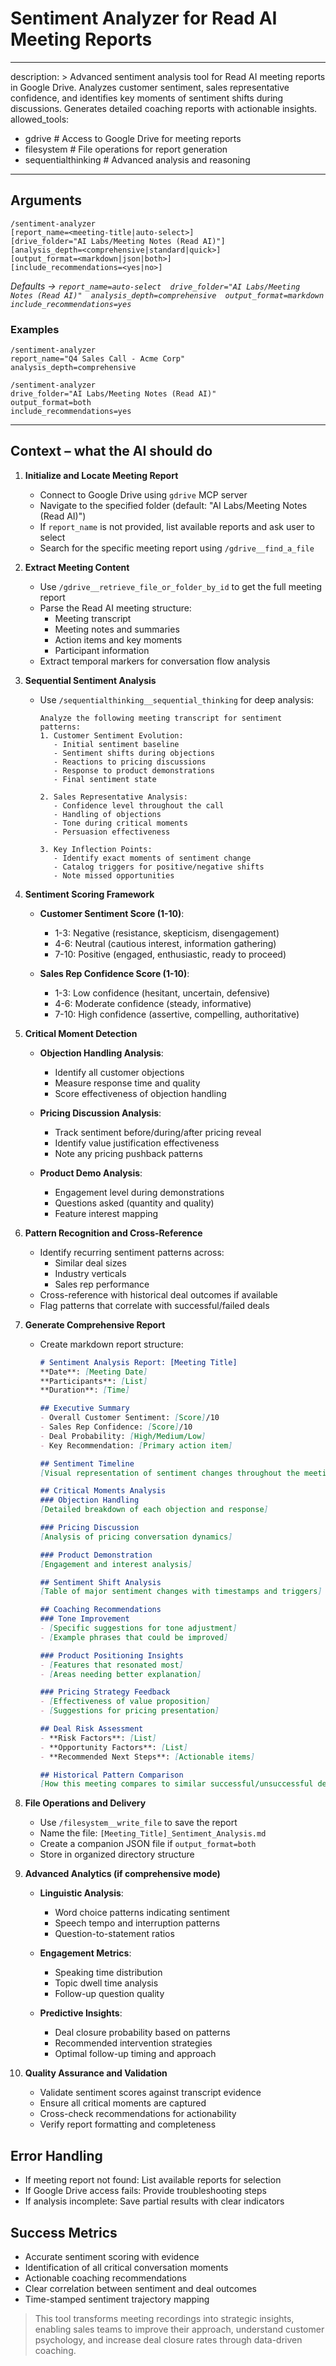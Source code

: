 # Sentiment Analyzer for Read AI Meeting Reports
---
description: >
  Advanced sentiment analysis tool for Read AI meeting reports in Google Drive. Analyzes 
  customer sentiment, sales representative confidence, and identifies key moments of sentiment 
  shifts during discussions. Generates detailed coaching reports with actionable insights.
allowed_tools:
  - gdrive                 # Access to Google Drive for meeting reports
  - filesystem             # File operations for report generation
  - sequentialthinking     # Advanced analysis and reasoning
---

## Arguments

```
/sentiment-analyzer 
[report_name=<meeting-title|auto-select>]
[drive_folder="AI Labs/Meeting Notes (Read AI)"]
[analysis_depth=<comprehensive|standard|quick>]
[output_format=<markdown|json|both>]
[include_recommendations=<yes|no>]
```
*Defaults → `report_name=auto-select  drive_folder="AI Labs/Meeting Notes (Read AI)"  analysis_depth=comprehensive  output_format=markdown  include_recommendations=yes`*

### Examples

```
/sentiment-analyzer 
report_name="Q4 Sales Call - Acme Corp"
analysis_depth=comprehensive
```

```
/sentiment-analyzer 
drive_folder="AI Labs/Meeting Notes (Read AI)"
output_format=both
include_recommendations=yes
```

---

## Context – what the AI should do

1. **Initialize and Locate Meeting Report**
   * Connect to Google Drive using `gdrive` MCP server
   * Navigate to the specified folder (default: "AI Labs/Meeting Notes (Read AI)")
   * If `report_name` is not provided, list available reports and ask user to select
   * Search for the specific meeting report using `/gdrive__find_a_file`

2. **Extract Meeting Content**
   * Use `/gdrive__retrieve_file_or_folder_by_id` to get the full meeting report
   * Parse the Read AI meeting structure:
     - Meeting transcript
     - Meeting notes and summaries
     - Action items and key moments
     - Participant information
   * Extract temporal markers for conversation flow analysis

3. **Sequential Sentiment Analysis**
   * Use `/sequentialthinking__sequential_thinking` for deep analysis:
     ```
     Analyze the following meeting transcript for sentiment patterns:
     1. Customer Sentiment Evolution:
        - Initial sentiment baseline
        - Sentiment shifts during objections
        - Reactions to pricing discussions
        - Response to product demonstrations
        - Final sentiment state
     
     2. Sales Representative Analysis:
        - Confidence level throughout the call
        - Handling of objections
        - Tone during critical moments
        - Persuasion effectiveness
     
     3. Key Inflection Points:
        - Identify exact moments of sentiment change
        - Catalog triggers for positive/negative shifts
        - Note missed opportunities
     ```

4. **Sentiment Scoring Framework**
   * **Customer Sentiment Score (1-10)**:
     - 1-3: Negative (resistance, skepticism, disengagement)
     - 4-6: Neutral (cautious interest, information gathering)
     - 7-10: Positive (engaged, enthusiastic, ready to proceed)
   
   * **Sales Rep Confidence Score (1-10)**:
     - 1-3: Low confidence (hesitant, uncertain, defensive)
     - 4-6: Moderate confidence (steady, informative)
     - 7-10: High confidence (assertive, compelling, authoritative)

5. **Critical Moment Detection**
   * **Objection Handling Analysis**:
     - Identify all customer objections
     - Measure response time and quality
     - Score effectiveness of objection handling
   
   * **Pricing Discussion Analysis**:
     - Track sentiment before/during/after pricing reveal
     - Identify value justification effectiveness
     - Note any pricing pushback patterns
   
   * **Product Demo Analysis**:
     - Engagement level during demonstrations
     - Questions asked (quantity and quality)
     - Feature interest mapping

6. **Pattern Recognition and Cross-Reference**
   * Identify recurring sentiment patterns across:
     - Similar deal sizes
     - Industry verticals
     - Sales rep performance
   * Cross-reference with historical deal outcomes if available
   * Flag patterns that correlate with successful/failed deals

7. **Generate Comprehensive Report**
   * Create markdown report structure:
     ```markdown
     # Sentiment Analysis Report: [Meeting Title]
     **Date**: [Meeting Date]
     **Participants**: [List]
     **Duration**: [Time]
     
     ## Executive Summary
     - Overall Customer Sentiment: [Score]/10
     - Sales Rep Confidence: [Score]/10
     - Deal Probability: [High/Medium/Low]
     - Key Recommendation: [Primary action item]
     
     ## Sentiment Timeline
     [Visual representation of sentiment changes throughout the meeting]
     
     ## Critical Moments Analysis
     ### Objection Handling
     [Detailed breakdown of each objection and response]
     
     ### Pricing Discussion
     [Analysis of pricing conversation dynamics]
     
     ### Product Demonstration
     [Engagement and interest analysis]
     
     ## Sentiment Shift Analysis
     [Table of major sentiment changes with timestamps and triggers]
     
     ## Coaching Recommendations
     ### Tone Improvement
     - [Specific suggestions for tone adjustment]
     - [Example phrases that could be improved]
     
     ### Product Positioning Insights
     - [Features that resonated most]
     - [Areas needing better explanation]
     
     ### Pricing Strategy Feedback
     - [Effectiveness of value proposition]
     - [Suggestions for pricing presentation]
     
     ## Deal Risk Assessment
     - **Risk Factors**: [List]
     - **Opportunity Factors**: [List]
     - **Recommended Next Steps**: [Actionable items]
     
     ## Historical Pattern Comparison
     [How this meeting compares to similar successful/unsuccessful deals]
     ```

8. **File Operations and Delivery**
   * Use `/filesystem__write_file` to save the report
   * Name the file: `[Meeting_Title]_Sentiment_Analysis.md`
   * Create a companion JSON file if `output_format=both`
   * Store in organized directory structure

9. **Advanced Analytics (if comprehensive mode)**
   * **Linguistic Analysis**:
     - Word choice patterns indicating sentiment
     - Speech tempo and interruption patterns
     - Question-to-statement ratios
   
   * **Engagement Metrics**:
     - Speaking time distribution
     - Topic dwell time analysis
     - Follow-up question quality
   
   * **Predictive Insights**:
     - Deal closure probability based on patterns
     - Recommended intervention strategies
     - Optimal follow-up timing and approach

10. **Quality Assurance and Validation**
    * Validate sentiment scores against transcript evidence
    * Ensure all critical moments are captured
    * Cross-check recommendations for actionability
    * Verify report formatting and completeness

## Error Handling

* If meeting report not found: List available reports for selection
* If Google Drive access fails: Provide troubleshooting steps
* If analysis incomplete: Save partial results with clear indicators

## Success Metrics

* Accurate sentiment scoring with evidence
* Identification of all critical conversation moments
* Actionable coaching recommendations
* Clear correlation between sentiment and deal outcomes
* Time-stamped sentiment trajectory mapping

> This tool transforms meeting recordings into strategic insights, enabling sales teams to improve their approach, understand customer psychology, and increase deal closure rates through data-driven coaching.